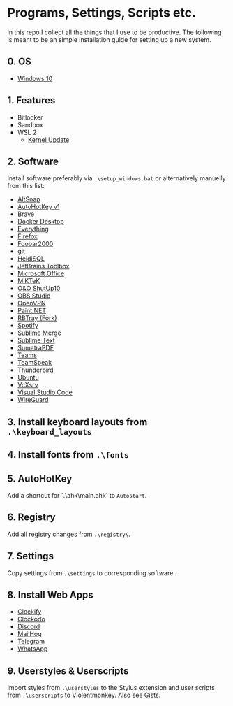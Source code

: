 # Programs, Settings, Scripts etc.

In this repo I collect all the things that I use to be productive. The following is meant to be an simple installation guide for setting up a new system.

## 0. OS
* [Windows 10](https://www.microsoft.com/de-de/software-download/windows10)

## 1. Features
* Bitlocker
* Sandbox
* WSL 2
    * [Kernel Update](https://learn.microsoft.com/de-de/windows/wsl/install-manual#step-4---download-the-linux-kernel-update-package)
    
## 2. Software
Install software preferably via `.\setup_windows.bat` or alternatively manuelly from this list:

* [AltSnap](https://github.com/RamonUnch/AltSnap)
* [AutoHotKey v1](https://www.autohotkey.com/)
* [Brave](https://brave.com/de/)
* [Docker Desktop](https://hub.docker.com/editions/community/docker-ce-desktop-windows)
* [Everything](https://www.voidtools.com/forum/viewtopic.php?f=12&t=9787&start=50)
* [Firefox](https://www.mozilla.org/en-US/firefox/new/)
* [Foobar2000](https://www.foobar2000.org/)
* [git](https://git-scm.com/)
* [HeidiSQL](https://www.heidisql.com/)
* [JetBrains Toolbox](https://www.jetbrains.com/toolbox-app/)
* [Microsoft Office](https://www.office.com)
* [MiKTeK](https://miktex.org/download)
* [O&O ShutUp10](https://www.oo-software.com/en/shutup10)
* [OBS Studio](https://obsproject.com/)
* [OpenVPN](https://openvpn.net/community-downloads/)
* [Paint.NET](https://www.getpaint.net/download.html)
* [RBTray (Fork)](https://github.com/rmnmjw/rbtray)
* [Spotify](https://www.spotify.com/de/download/windows/)
* [Sublime Merge](https://www.sublimemerge.com/)
* [Sublime Text](https://www.sublimetext.com/3)
* [SumatraPDF](https://www.sumatrapdfreader.org/free-pdf-reader.html)
* [Teams](https://www.microsoft.com/de-de/microsoft-teams/download-app)
* [TeamSpeak](https://teamspeak.com/en/downloads/)
* [Thunderbird](https://www.thunderbird.net/en-US/)
* [Ubuntu](https://www.microsoft.com/en-us/p/ubuntu/9nblggh4msv6?activetab=pivot:overviewtab)
* [VcXsrv](https://sourceforge.net/projects/vcxsrv/)
* [Visual Studio Code](https://code.visualstudio.com/)
* [WireGuard](https://www.wireguard.com/install/)

## 3. Install keyboard layouts from `.\keyboard_layouts`

## 4. Install fonts from `.\fonts`

## 5. AutoHotKey
Add a shortcut for ´.\ahk\main.ahk´ to `Autostart`.

## 6. Registry
Add all registry changes from `.\registry\`.

## 7. Settings
Copy settings from `.\settings` to corresponding software.

## 8. Install Web Apps
* [Clockify](https://clockify.me/apps)
* [Clockodo](https://www.clockodo.com/de/)
* [Discord](https://discord.com/channels/@me)
* [MailHog](http://localhost:8025/)
* [Telegram](https://web.telegram.org/a/)
* [WhatsApp](https://web.whatsapp.com/)

## 9. Userstyles & Userscripts
Import styles from `.\userstyles` to the Stylus extension and user scripts from `.\userscripts` to Violentmonkey. 
Also see [Gists](https://gist.github.com/rmnmjw).
